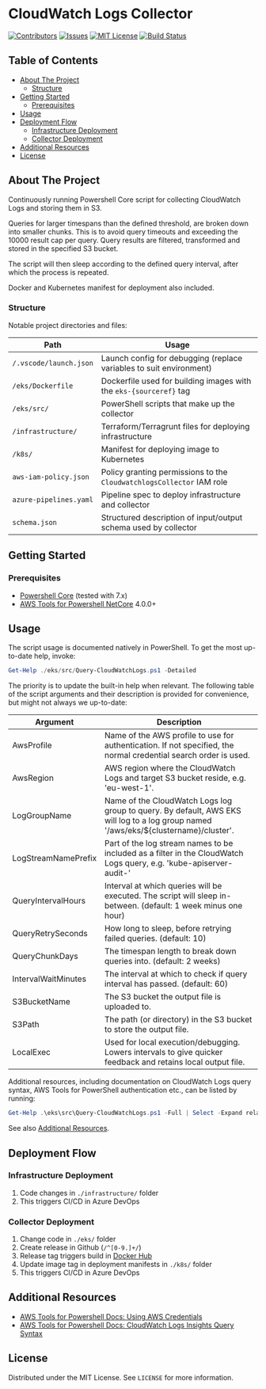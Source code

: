 <!-- omit in toc -->
# CloudWatch Logs Collector

[![Contributors][contributors-shield]][contributors-url]
[![Issues][issues-shield]][issues-url]
[![MIT License][license-shield]][license-url]
[![Build Status](https://dev.azure.com/dfds/YourAzureDevOpsProject/_apis/build/status/Name-Of-CI-Pipeline?branchName=master)](https://dev.azure.com/dfds/YourAzureDevOpsProject/_build/latest?definitionId=1378&branchName=master)

<!-- TABLE OF CONTENTS -->
<!-- omit in toc -->
## Table of Contents

- [About The Project](#about-the-project)
  - [Structure](#structure)
- [Getting Started](#getting-started)
  - [Prerequisites](#prerequisites)
- [Usage](#usage)
- [Deployment Flow](#deployment-flow)
  - [Infrastructure Deployment](#infrastructure-deployment)
  - [Collector Deployment](#collector-deployment)
- [Additional Resources](#additional-resources)
- [License](#license)

<!-- ABOUT THE PROJECT -->
## About The Project

Continuously running Powershell Core script for collecting CloudWatch Logs and storing them in S3.

Queries for larger timespans than the defined threshold, are broken down into smaller chunks. This is to avoid query timeouts and exceeding the 10000 result cap per query. Query results are filtered, transformed and stored in the specified S3 bucket.

The script will then sleep according to the defined query interval, after which the process is repeated.

Docker and Kubernetes manifest for deployment also included.

### Structure

Notable project directories and files:

| Path                   | Usage                                                                 |
| ---------------------- | --------------------------------------------------------------------- |
| `/.vscode/launch.json` | Launch config for debugging (replace variables to suit environment)   |
| `/eks/Dockerfile`      | Dockerfile used for building images with the `eks-{sourceref}` tag    |
| `/eks/src/`            | PowerShell scripts that make up the collector                         |
| `/infrastructure/`     | Terraform/Terragrunt files for deploying infrastructure               |
| `/k8s/`                | Manifest for deploying image to Kubernetes                            |
| `aws-iam-policy.json`  | Policy granting permissions to the `CloudwatchlogsCollector` IAM role |
| `azure-pipelines.yaml` | Pipeline spec to deploy infrastructure and collector                  |
| `schema.json`          | Structured description of input/output schema used by collector       |

<!-- GETTING STARTED -->
## Getting Started

### Prerequisites

- [Powershell Core][powershell-core] (tested with 7.x)
- [AWS Tools for Powershell NetCore][aws-powershell] 4.0.0+

<!-- USAGE EXAMPLES -->
## Usage

The script usage is documented natively in PowerShell. To get the most up-to-date help, invoke:

```powershell
Get-Help ./eks/src/Query-CloudWatchLogs.ps1 -Detailed
```

The priority is to update the built-in help when relevant. The following table of the script arguments and their description is provided for convenience, but might not always we up-to-date:

| Argument            | Description                                                                                                                          |
| ------------------- | ------------------------------------------------------------------------------------------------------------------------------------ |
| AwsProfile          | Name of the AWS profile to use for authentication. If not specified, the normal credential search order is used.                     |
| AwsRegion           | AWS region where the CloudWatch Logs and target S3 bucket reside, e.g. 'eu-west-1'.                                                  |
| LogGroupName        | Name of the CloudWatch Logs log group to query. By default, AWS EKS will log to a log group named '/aws/eks/${clustername}/cluster'. |
| LogStreamNamePrefix | Part of the log stream names to be included as a filter in the CloudWatch Logs query, e.g. 'kube-apiserver-audit-'                   |
| QueryIntervalHours  | Interval at which queries will be executed. The script will sleep in-between. (default: 1 week minus one hour)                       |
| QueryRetrySeconds   | How long to sleep, before retrying failed queries. (default: 10)                                                                     |
| QueryChunkDays      | The timespan length to break down queries into. (default: 2 weeks)                                                                   |
| IntervalWaitMinutes | The interval at which to check if query interval has passed. (default: 60)                                                           |
| S3BucketName        | The S3 bucket the output file is uploaded to.                                                                                        |
| S3Path              | The path (or directory) in the S3 bucket to store the output file.                                                                   |
| LocalExec           | Used for local execution/debugging. Lowers intervals to give quicker feedback and retains local output file.                         |

Additional resources, including documentation on CloudWatch Logs query syntax, AWS Tools for PowerShell authentication etc., can be listed by running:

```powershell
Get-Help .\eks\src\Query-CloudWatchLogs.ps1 -Full | Select -Expand relatedLinks
```

See also [Additional Resources](#additional-resources).

## Deployment Flow

### Infrastructure Deployment

1. Code changes in `./infrastructure/` folder
2. This triggers CI/CD in Azure DevOps

### Collector Deployment

1. Change code in `./eks/` folder
2. Create release in Github (`/^[0-9.]+/`)
3. Release tag triggers build in [Docker Hub][docker-tags]
4. Update image tag in deployment manifests in `./k8s/` folder
5. This triggers CI/CD in Azure DevOps

## Additional Resources

- [AWS Tools for Powershell Docs: Using AWS Credentials][aws-docs-credentials]
- [AWS Tools for Powershell Docs: CloudWatch Logs Insights Query Syntax][aws-docs-cwl-query]

<!-- LICENSE -->
## License

Distributed under the MIT License. See `LICENSE` for more information.

<!-- MARKDOWN LINKS & IMAGES -->
<!-- https://www.markdownguide.org/basic-syntax/#reference-style-links -->
[contributors-shield]: https://img.shields.io/github/contributors/dfds/cloudwatchlogs-collector?style=plastic
[contributors-url]: https://github.com/dfds/cloudwatchlogs-collector/graphs/contributors
[issues-shield]: https://img.shields.io/github/issues/dfds/cloudwatchlogs-collector?style=plastic
[issues-url]: https://github.com/dfds/cloudwatchlogs-collector/issues
[license-shield]: https://img.shields.io/github/license/dfds/cloudwachlogs-collector?style=plastic
[license-url]: https://github.com/dfds/cloudwatchlogs-collector/blob/master/LICENSE
[powershell-core]: https://github.com/PowerShell/PowerShell/releases
[aws-powershell]: https://docs.aws.amazon.com/powershell/latest/userguide/pstools-getting-set-up.html
[docker-tags]: https://hub.docker.com/r/dfdsdk/cloudwatchlogs-collector/tags
[aws-docs-credentials]: https://docs.aws.amazon.com/powershell/latest/userguide/specifying-your-aws-credentials.html
[aws-docs-cwl-query]: https://docs.aws.amazon.com/AmazonCloudWatch/latest/logs/CWL_QuerySyntax.html
